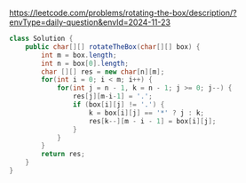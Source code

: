 https://leetcode.com/problems/rotating-the-box/description/?envType=daily-question&envId=2024-11-23


```java
class Solution {
    public char[][] rotateTheBox(char[][] box) {
        int m = box.length;
        int n = box[0].length;
        char [][] res = new char[n][m];
        for(int i = 0; i < m; i++) {
            for(int j = n - 1, k = n - 1; j >= 0; j--) {
                res[j][m-i-1] = '.';
                if (box[i][j] != '.') {
                    k = box[i][j] == '*' ? j : k;
                    res[k--][m - i - 1] = box[i][j];
                }
            }
        }
        return res;
    }
}



```